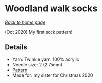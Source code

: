 # Woodland walk socks

[*Back to home page*](..)

(Oct 2020) My first sock pattern! 

## Details
- Yarn: Twinkle yarn, 100% acrylic
- Needle size: 2 (2.75mm) 
- [Pattern](https://www.ravelry.com/patterns/library/woodland-walk-socks)
- Made for: my sister for Christmas 2020 
